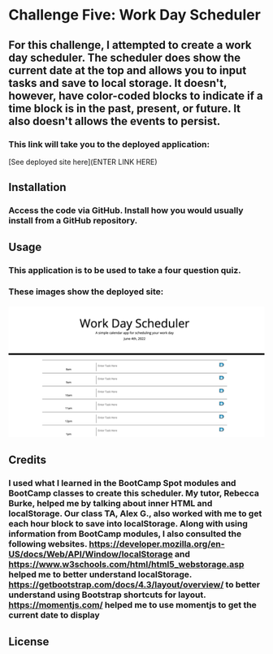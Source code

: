 # Challenge Five: Work Day Scheduler

## For this challenge, I attempted to create a work day scheduler. The scheduler does show the current date at the top and allows you to input tasks and save to local storage. It doesn't, however, have color-coded blocks to indicate if a time block is in the past, present, or future. It also doesn't allows the events to persist. 

### This link will take you to the deployed application:

[See deployed site here](ENTER LINK HERE)

## Installation
### Access the code via GitHub. Install how you would usually install from a GitHub repository. 

## Usage
### This application is to be used to take a four question quiz. 

### These images show the deployed site:
#### ![Screen Shot of Summer Scheduler](Develop/images/ScreenShot.png)

## Credits 
### I used what I learned in the BootCamp Spot modules and BootCamp classes to create this scheduler. My tutor, Rebecca Burke, helped me by talking about inner HTML and localStorage. Our class TA, Alex G., also worked with me to get each hour block to save into localStorage. Along with using information from BootCamp modules, I also consulted the following websites. https://developer.mozilla.org/en-US/docs/Web/API/Window/localStorage and https://www.w3schools.com/html/html5_webstorage.asp helped me to better understand localStorage. https://getbootstrap.com/docs/4.3/layout/overview/ to better understand using Bootstrap shortcuts for layout. https://momentjs.com/ helped me to use momentjs to get the current date to display 


## License